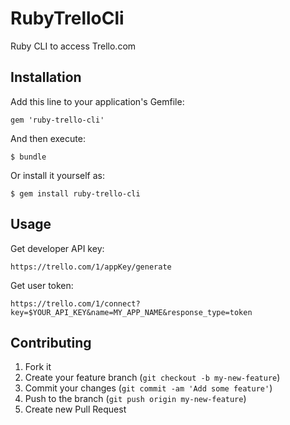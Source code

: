 # RubyTrelloCli

Ruby CLI to access Trello.com

## Installation

Add this line to your application's Gemfile:

    gem 'ruby-trello-cli'

And then execute:

    $ bundle

Or install it yourself as:

    $ gem install ruby-trello-cli

## Usage

Get developer API key:

    https://trello.com/1/appKey/generate

Get user token:

    https://trello.com/1/connect?key=$YOUR_API_KEY&name=MY_APP_NAME&response_type=token

## Contributing

1. Fork it
2. Create your feature branch (`git checkout -b my-new-feature`)
3. Commit your changes (`git commit -am 'Add some feature'`)
4. Push to the branch (`git push origin my-new-feature`)
5. Create new Pull Request
